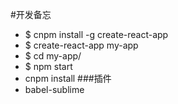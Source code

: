 #开发备忘
* $ cnpm install -g create-react-app
* $ create-react-app my-app
* $ cd my-app/
* $ npm start
* cnpm install
###插件
* babel-sublime
